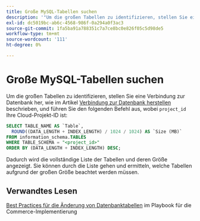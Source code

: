 ```yaml
---
title: Große MySQL-Tabellen suchen
description: '"Um die großen Tabellen zu identifizieren, stellen Sie eine Verbindung zur Datenbank her, wie im Artikel [Verbindung zur Datenbank herstellen](https://devdocs.magento.com/cloud/project/project-conf-files_services-mysql.html#connect-to-the-database) beschrieben, und führen Sie den folgenden Befehl aus, wobei "project_id"Ihre Cloud-Projekt-ID ist:"'
exl-id: dc5019bc-ab6c-4568-986f-0a294a0f3ac3
source-git-commit: 1fa5ba91a788351c7a7ce8bc0e826f05c5d98de5
workflow-type: tm+mt
source-wordcount: '111'
ht-degree: 0%

---
```


# Große MySQL-Tabellen suchen

Um die großen Tabellen zu identifizieren, stellen Sie eine Verbindung zur Datenbank her, wie im Artikel [Verbindung zur Datenbank herstellen](https://devdocs.magento.com/cloud/project/project-conf-files_services-mysql.html#connect-to-the-database) beschrieben, und führen Sie den folgenden Befehl aus, wobei `project_id` Ihre Cloud-Projekt-ID ist:

```sql
SELECT TABLE_NAME AS `Table`,
  ROUND((DATA_LENGTH + INDEX_LENGTH) / 1024 / 1024) AS `Size (MB)`
FROM information_schema.TABLES
WHERE TABLE_SCHEMA = "<project_id>"
ORDER BY (DATA_LENGTH + INDEX_LENGTH) DESC;
```

Dadurch wird die vollständige Liste der Tabellen und deren Größe angezeigt. Sie können durch die Liste gehen und ermitteln, welche Tabellen aufgrund der großen Größe beachtet werden müssen.

## Verwandtes Lesen

[Best Practices für die Änderung von Datenbanktabellen](https://experienceleague.adobe.com/en/docs/commerce-operations/implementation-playbook/best-practices/development/modifying-core-and-third-party-tables#why-adobe-recommends-avoiding-modifications) im Playbook für die Commerce-Implementierung
